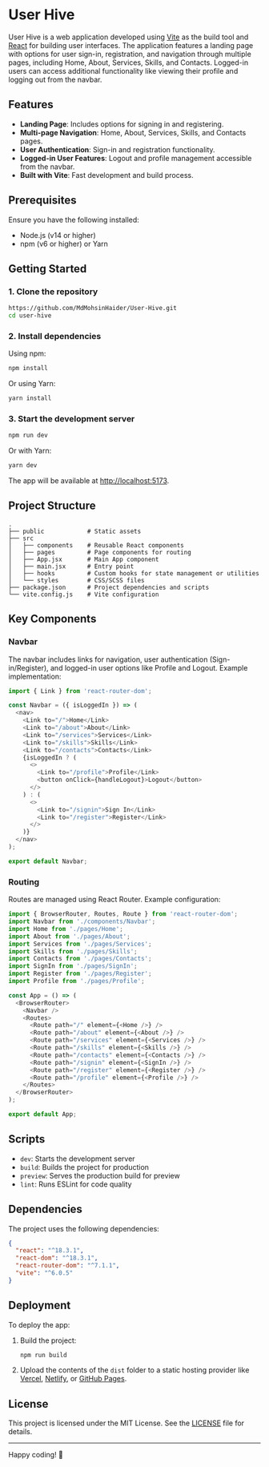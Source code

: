 # User Hive

User Hive is a web application developed using [Vite](https://vitejs.dev/) as the build tool and [React](https://reactjs.org/) for building user interfaces. The application features a landing page with options for user sign-in, registration, and navigation through multiple pages, including Home, About, Services, Skills, and Contacts. Logged-in users can access additional functionality like viewing their profile and logging out from the navbar.

## Features

- **Landing Page**: Includes options for signing in and registering.
- **Multi-page Navigation**: Home, About, Services, Skills, and Contacts pages.
- **User Authentication**: Sign-in and registration functionality.
- **Logged-in User Features**: Logout and profile management accessible from the navbar.
- **Built with Vite**: Fast development and build process.

## Prerequisites

Ensure you have the following installed:

- Node.js (v14 or higher)
- npm (v6 or higher) or Yarn

## Getting Started

### 1. Clone the repository

```bash
https://github.com/MdMohsinHaider/User-Hive.git
cd user-hive
```

### 2. Install dependencies

Using npm:

```bash
npm install
```

Or using Yarn:

```bash
yarn install
```

### 3. Start the development server

```bash
npm run dev
```

Or with Yarn:

```bash
yarn dev
```

The app will be available at [http://localhost:5173](http://localhost:5173).

## Project Structure

```
.
├── public            # Static assets
├── src
│   ├── components    # Reusable React components
│   ├── pages         # Page components for routing
│   ├── App.jsx       # Main App component
│   ├── main.jsx      # Entry point
│   ├── hooks         # Custom hooks for state management or utilities
│   └── styles        # CSS/SCSS files
├── package.json      # Project dependencies and scripts
└── vite.config.js    # Vite configuration
```

## Key Components

### Navbar

The navbar includes links for navigation, user authentication (Sign-in/Register), and logged-in user options like Profile and Logout. Example implementation:

```javascript
import { Link } from 'react-router-dom';

const Navbar = ({ isLoggedIn }) => (
  <nav>
    <Link to="/">Home</Link>
    <Link to="/about">About</Link>
    <Link to="/services">Services</Link>
    <Link to="/skills">Skills</Link>
    <Link to="/contacts">Contacts</Link>
    {isLoggedIn ? (
      <>
        <Link to="/profile">Profile</Link>
        <button onClick={handleLogout}>Logout</button>
      </>
    ) : (
      <>
        <Link to="/signin">Sign In</Link>
        <Link to="/register">Register</Link>
      </>
    )}
  </nav>
);

export default Navbar;
```

### Routing

Routes are managed using React Router. Example configuration:

```javascript
import { BrowserRouter, Routes, Route } from 'react-router-dom';
import Navbar from './components/Navbar';
import Home from './pages/Home';
import About from './pages/About';
import Services from './pages/Services';
import Skills from './pages/Skills';
import Contacts from './pages/Contacts';
import SignIn from './pages/SignIn';
import Register from './pages/Register';
import Profile from './pages/Profile';

const App = () => (
  <BrowserRouter>
    <Navbar />
    <Routes>
      <Route path="/" element={<Home />} />
      <Route path="/about" element={<About />} />
      <Route path="/services" element={<Services />} />
      <Route path="/skills" element={<Skills />} />
      <Route path="/contacts" element={<Contacts />} />
      <Route path="/signin" element={<SignIn />} />
      <Route path="/register" element={<Register />} />
      <Route path="/profile" element={<Profile />} />
    </Routes>
  </BrowserRouter>
);

export default App;
```

## Scripts

- `dev`: Starts the development server
- `build`: Builds the project for production
- `preview`: Serves the production build for preview
- `lint`: Runs ESLint for code quality

## Dependencies

The project uses the following dependencies:

```json
{
  "react": "^18.3.1",
  "react-dom": "^18.3.1",
  "react-router-dom": "^7.1.1",
  "vite": "^6.0.5"
}
```

## Deployment

To deploy the app:

1. Build the project:

   ```bash
   npm run build
   ```

2. Upload the contents of the `dist` folder to a static hosting provider like [Vercel](https://vercel.com/), [Netlify](https://www.netlify.com/), or [GitHub Pages](https://pages.github.com/).

## License

This project is licensed under the MIT License. See the [LICENSE](./LICENSE) file for details.

---

Happy coding! 🚀
